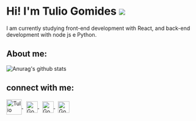 # Hi! I'm Tulio Gomides ![](https://www.imagensanimadas.com/data/media/81/mao-imagem-animada-0030.gif)
I am currently studying front-end development with React, and back-end development with node js e Python.
## About me:


![Anurag's github stats](https://github-readme-stats.vercel.app/api?username=GomidesTs&show_icons=true&theme=radical)


## connect with me:

<a href="https://www.linkedin.com/in/tulio-gomides-3b21b7171/">
<img align="center" alt="Tulio Gomides-linkedin" height="40" width="40" src="https://i.dlpng.com/static/png/369188_preview.png">
</a>
&nbsp;
<a href="https://www.instagram.com/gomides.ts/">
<img align="center" alt="Gomides.Ts-Instagram" height="30" width="30" src="https://imagepng.org/wp-content/uploads/2017/08/instagram-icone-icon-1.png">
</a>
&nbsp;
<a href="mailto:gomidestulio5@gmail.com">
<img align="center" alt="Gomides.Ts-Gmail" height="30" width="30" src="https://i.pinimg.com/originals/3c/66/f8/3c66f8917c99c4cbb2b1eb7d6ef542c4.png">
</a>
&nbsp;
<a href="https://api.whatsapp.com/send?phone=5531997390128&text=Ola%20Tulio%20Gomides%2C%20entro%20em%20contato%20para%20oferecer%20uma%20proposta">
<img align="center" alt="Gomides.Ts-WhatsApp" height="30" width="30" src="https://cdn.pixabay.com/photo/2015/08/03/13/58/soon-873316_960_720.png">
</a>

